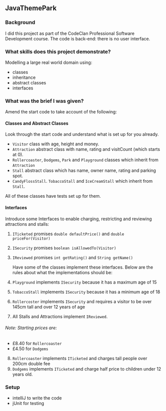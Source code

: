 ## JavaThemePark


### Background
I did this project as part of the CodeClan Professional Software Development course. The code is back-end: there is no user interface.


### What skills does this project demonstrate?

Modelling a large real world domain using:

* classes
* inheritance
* abstract classes
* interfaces


### What was the brief I was given?

Amend the start code to take account of the following:

#### Classes and Abstract Classes

Look through the start code and understand what is set up for you already.

 - `Visitor` class with age, height and money.
 - `Attraction` abstract class with name, rating and visitCount (which starts at 0).
 - `Rollercoaster`, `Dodgems`, `Park` and `Playground` classes which inherit from `Attraction`
 - `Stall` abstract class which has name, owner name, rating and parking spot.
 - `CandyFlossStall`. `TobaccoStall` and `IceCreamStall` which inherit from `Stall`.

All of these classes have tests set up for them.

#### Interfaces

Introduce some Interfaces to enable charging, restricting and reviewing attractions and stalls:

1. `ITicketed` promises `double defaultPrice()` and `double priceFor(Visitor)`
2. `ISecurity` promises `boolean isAllowedTo(Visitor)`
3. `IReviewed` promises `int getRating()` and `String getName()`

	Have some of the classes implement these interfaces. Below are the rules about what the implementations should be:

4. `Playground` implements `ISecurity` because it has a maximum age of 15
5. `TobaccoStall` implements `ISecurity` because it has a minimum age of 18
6. `Rollercoster` implements `ISecurity` and requires a visitor to be over 145cm tall and over 12 years of age
7. All Stalls and Attractions implement `IReviewed`.

###### Note: Starting prices are:
 - £8.40 for `Rollercoaster`
 - £4.50 for `Dodgems`

8. `Rollercoaster` implements `ITicketed` and charges tall people over 200cm double fee
9. `Dodgems` implements `ITicketed` and charge half price to children under 12 years old.


### Setup
* intelliJ to write the code
* jUnit for testing
